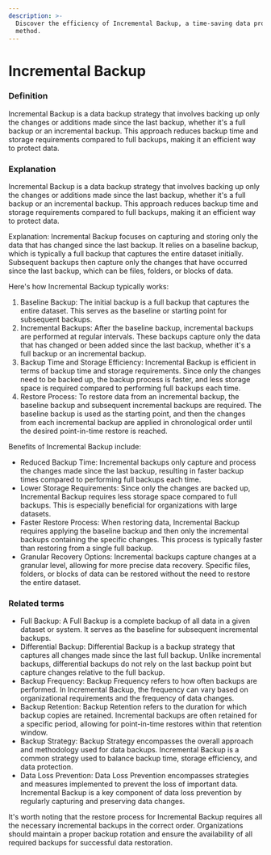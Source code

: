 ```yaml
---
description: >-
  Discover the efficiency of Incremental Backup, a time-saving data protection
  method.
---
```


# Incremental Backup

### Definition

Incremental Backup is a data backup strategy that involves backing up only the changes or additions made since the last backup, whether it's a full backup or an incremental backup. This approach reduces backup time and storage requirements compared to full backups, making it an efficient way to protect data.

### Explanation

Incremental Backup is a data backup strategy that involves backing up only the changes or additions made since the last backup, whether it's a full backup or an incremental backup. This approach reduces backup time and storage requirements compared to full backups, making it an efficient way to protect data.

Explanation: Incremental Backup focuses on capturing and storing only the data that has changed since the last backup. It relies on a baseline backup, which is typically a full backup that captures the entire dataset initially. Subsequent backups then capture only the changes that have occurred since the last backup, which can be files, folders, or blocks of data.

Here's how Incremental Backup typically works:

1. Baseline Backup: The initial backup is a full backup that captures the entire dataset. This serves as the baseline or starting point for subsequent backups.
2. Incremental Backups: After the baseline backup, incremental backups are performed at regular intervals. These backups capture only the data that has changed or been added since the last backup, whether it's a full backup or an incremental backup.
3. Backup Time and Storage Efficiency: Incremental Backup is efficient in terms of backup time and storage requirements. Since only the changes need to be backed up, the backup process is faster, and less storage space is required compared to performing full backups each time.
4. Restore Process: To restore data from an incremental backup, the baseline backup and subsequent incremental backups are required. The baseline backup is used as the starting point, and then the changes from each incremental backup are applied in chronological order until the desired point-in-time restore is reached.

Benefits of Incremental Backup include:

* Reduced Backup Time: Incremental backups only capture and process the changes made since the last backup, resulting in faster backup times compared to performing full backups each time.
* Lower Storage Requirements: Since only the changes are backed up, Incremental Backup requires less storage space compared to full backups. This is especially beneficial for organizations with large datasets.
* Faster Restore Process: When restoring data, Incremental Backup requires applying the baseline backup and then only the incremental backups containing the specific changes. This process is typically faster than restoring from a single full backup.
* Granular Recovery Options: Incremental backups capture changes at a granular level, allowing for more precise data recovery. Specific files, folders, or blocks of data can be restored without the need to restore the entire dataset.

### Related terms

* Full Backup: A Full Backup is a complete backup of all data in a given dataset or system. It serves as the baseline for subsequent incremental backups.
* Differential Backup: Differential Backup is a backup strategy that captures all changes made since the last full backup. Unlike incremental backups, differential backups do not rely on the last backup point but capture changes relative to the full backup.
* Backup Frequency: Backup Frequency refers to how often backups are performed. In Incremental Backup, the frequency can vary based on organizational requirements and the frequency of data changes.
* Backup Retention: Backup Retention refers to the duration for which backup copies are retained. Incremental backups are often retained for a specific period, allowing for point-in-time restores within that retention window.
* Backup Strategy: Backup Strategy encompasses the overall approach and methodology used for data backups. Incremental Backup is a common strategy used to balance backup time, storage efficiency, and data protection.
* Data Loss Prevention: Data Loss Prevention encompasses strategies and measures implemented to prevent the loss of important data. Incremental Backup is a key component of data loss prevention by regularly capturing and preserving data changes.

It's worth noting that the restore process for Incremental Backup requires all the necessary incremental backups in the correct order. Organizations should maintain a proper backup rotation and ensure the availability of all required backups for successful data restoration.
